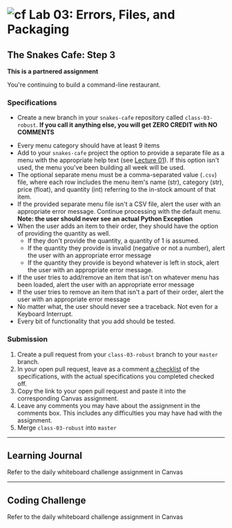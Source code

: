 # ![cf](http://i.imgur.com/7v5ASc8.png) Lab 03: Errors, Files, and Packaging

## The Snakes Cafe: Step 3

**This is a partnered assignment**

You're continuing to build a command-line restaurant.

### Specifications

- Create a new branch in your `snakes-cafe` repository called `class-03-robust`. **If you call it anything else, you will get ZERO CREDIT with NO COMMENTS**
<!-- - Turn your `snakes-cafe` project into a Python package with the correct metadata for the name, authors, required installable packages, and any extras for testing -->
- Every menu category should have at least 9 items
- Add to your `snakes-cafe` project the option to provide a separate file as a menu with the appropriate help text (see [Lecture 01](../01-intro-to-python/notes/user_input.md)). If this option isn't used, the menu you've been building all week will be used.
- The optional separate menu must be a comma-separated value (`.csv`) file, where each row includes the menu item's name (str), category (str), price (float), and quantity (int) referring to the in-stock amount of that item.
- If the provided separate menu file isn't a CSV file, alert the user with an appropriate error message. Continue processing with the default menu. **Note: the user should never see an actual Python Exception**
- When the user adds an item to their order, they should have the option of providing the quantity as well.
    - If they don't provide the quantity, a quantity of 1 is assumed.
    - If the quantity they provide is invalid (negative or not a number), alert the user with an appropriate error message
    - If the quantity they provide is beyond whatever is left in stock, alert the user with an appropriate error message.
- If the user tries to add/remove an item that isn't on whatever menu has been loaded, alert the user with an appropriate error message
- If the user tries to remove an item that isn't a part of their order, alert the user with an appropriate error message
- No matter what, the user should never see a traceback. Not even for a Keyboard Interrupt.
- Every bit of functionality that you add should be tested.


### Submission

1. Create a pull request from your `class-03-robust` branch to your `master` branch.
2. In your open pull request, leave as a comment [a checklist](https://github.com/blog/1825-task-lists-in-all-markdown-documents) of the specifications, with the actual specifications you completed checked off.
3. Copy the link to your open pull request and paste it into the corresponding Canvas assignment.
4. Leave any comments you may have about the assignment in the comments box. This includes any difficulties you may have had with the assignment.
5. Merge `class-03-robust` into `master`

---

## Learning Journal
Refer to the daily whiteboard challenge assignment in Canvas

---

## Coding Challenge
Refer to the daily whiteboard challenge assignment in Canvas
